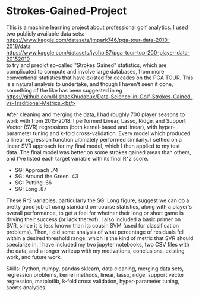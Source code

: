 # Strokes-Gained-Project
This is a machine learning project about professional golf analytics. I used two publicly available data sets: <br/>
  https://www.kaggle.com/datasets/jmpark746/pga-tour-data-2010-2018/data <br/>
  https://www.kaggle.com/datasets/jychoi87/pga-tour-top-200-player-data-20152019 <br/>
to try and predict so-called "Strokes Gained" statistics, which are complicated to compute and involve large databases, from more conventional statistics that have existed for decades on the PGA TOUR. This is a natural analysis to undertake, and though I haven't seen it done, something of the like has been suggested in eg  <br/>
https://github.com/NishadKhudabux/Data-Science-in-Golf-Strokes-Gained-vs-Traditional-Metrics.<br/>
  
After cleaning and merging the data, I had roughly 700 player seasons to work with from 2015-2018. I performed Linear, Lasso, Ridge, and Support Vector (SVR) regressions (both kernel-based and linear), with hyper-parameter tuning and k-fold cross-validation. Every model which produced a linear regression function ultimately performed similarly. I settled on a linear SVR approach for my final model, which I then applied to my test data. The final model was better on some strokes gained areas than others, and I've listed each target variable with its final R^2 score.
* SG: Approach .74
* SG: Around the Green .43
* SG: Putting .66
* SG: Long .87

These R^2 variables, particularly the SG: Long figure, suggest we can do a pretty good job of using standard on-course statistics, along with a player's overall performance, to get a feel for whether their long or short game is driving their success (or lack thereof). 
I also included a basic primer on SVR, since it is less known than its cousin SVM (used for classification problems). Then, I did some analysis of what percentage of residuals fell within a desired threshold range, which is the kind of metric that SVR should specialize in. 
I have included my two jupyter notebooks, two CSV files with the data, and a longer writeup with my motivations, conclusions, existing work, and future work.

Skills: Python, numpy, pandas sklearn, data cleaning, merging data sets, regression problems, kernel methods, linear, lasso, ridge, support vector regression, matplotlib, k-fold cross validation, hyper-parameter tuning, sports analytics. 
